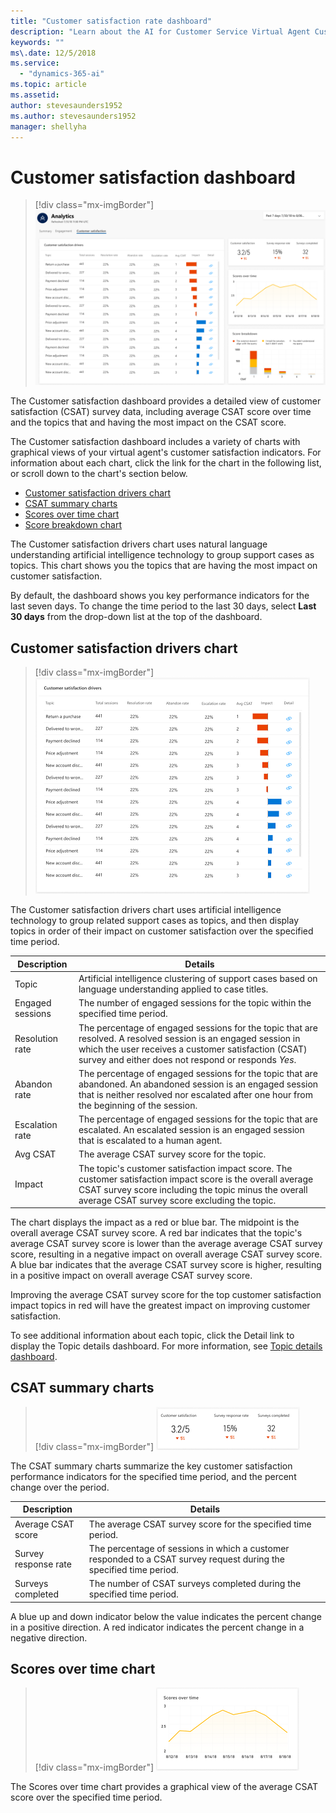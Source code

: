 ```yaml
---
title: "Customer satisfaction rate dashboard"
description: "Learn about the AI for Customer Service Virtual Agent Customer satisfaction dashboard."
keywords: ""
ms\.date: 12/5/2018
ms.service:
  - "dynamics-365-ai"
ms.topic: article
ms.assetid: 
author: stevesaunders1952
ms.author: stevesaunders1952
manager: shellyha
---
```


# Customer satisfaction dashboard

   > [!div class="mx-imgBorder"]
   > ![Customer satisfaction dashboard](media/dash-csat-1.PNG)

The Customer satisfaction dashboard provides a detailed view of customer satisfaction (CSAT) survey data, including average CSAT score over time and the topics that and having the most impact on the CSAT score.

The Customer satisfaction dashboard includes a variety of charts with graphical views of your virtual agent's customer satisfaction indicators. For information about each chart, click the link for the chart in the following list, or scroll down to the chart's section below.

* [Customer satisfaction drivers chart](#customer-satisfaction-drivers-chart)
* [CSAT summary charts](#csat-summary-charts)
* [Scores over time chart](#scores-over-time-chart)
* [Score breakdown chart](#score-breakdown-chart)

The Customer satisfaction drivers chart uses natural language understanding artificial intelligence technology to group support cases as topics. This chart shows you the topics that are having the most impact on customer satisfaction.

By default, the dashboard shows you key performance indicators for the last seven days. To change the time period to the last 30 days, select **Last 30 days** from the drop-down list at the top of the dashboard.

## Customer satisfaction drivers chart

   > [!div class="mx-imgBorder"]
   > ![Customer satisfaction drivers chart](media/analytics-csat-1.PNG)

The Customer satisfaction drivers chart uses artificial intelligence technology to group related support cases as topics, and then display topics in order of their impact on customer satisfaction over the specified time period.

Description | Details
----------- | -------
Topic | Artificial intelligence clustering of support cases based on language understanding applied to case titles.
Engaged sessions | The number of engaged sessions for the topic within the specified time period.
Resolution rate | The percentage of engaged sessions for the topic that are resolved. A resolved session is an engaged session in which the user receives a customer satisfaction (CSAT) survey and either does not respond or responds *Yes*.
Abandon rate | The percentage of engaged sessions for the topic that are abandoned. An abandoned session is an engaged session that is neither resolved nor escalated after one hour from the beginning of the session.
Escalation rate | The percentage of engaged sessions for the topic that are escalated. An escalated session is an engaged session that is escalated to a human agent.
Avg CSAT | The average CSAT survey score for the topic.
Impact | The topic's customer satisfaction impact score. The customer satisfaction impact score is the overall average CSAT survey score including the topic minus the overall average CSAT survey score excluding the topic.

The chart displays the impact as a red or blue bar. The midpoint is the overall average CSAT survey score. A red bar indicates that the topic's average CSAT survey score is lower than the average average CSAT survey score, resulting in a negative impact on overall average CSAT survey score. A blue bar indicates that the average CSAT survey score is higher, resulting in a positive impact on overall average CSAT survey score.

Improving the average CSAT survey score for the top customer satisfaction impact topics in red will have the greatest impact on improving customer satisfaction.

To see additional information about each topic, click the Detail link to display the Topic details dashboard. For more information, see [Topic details dashboard](analytics-topic-details.md).

## CSAT summary charts

   > [!div class="mx-imgBorder"]
   > ![CSAT summary charts](media/analytics-csat-2.PNG)

The CSAT summary charts summarize the key customer satisfaction performance indicators for the specified time period, and the percent change over the period.

Description | Details
----------- | -------
Average CSAT score | The average CSAT survey score for the specified time period.
Survey response rate | The percentage of sessions in which a customer responded to a CSAT survey request during the specified time period.
Surveys completed | The number of CSAT surveys completed during the specified time period.

A blue up and down indicator below the value indicates the percent change in a positive direction. A red indicator indicates the percent change in a negative direction.

## Scores over time chart

   > [!div class="mx-imgBorder"]
   > ![Scores over time chart](media/analytics-csat-3.PNG)

The Scores over time chart provides a graphical view of the average CSAT score over the specified time period.